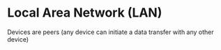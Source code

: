 # Local Area Network (LAN)

Devices are peers (any device can initiate a data transfer with any other device)